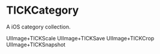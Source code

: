 # TICKCategory
A iOS category collection.

UIImage+TICKScale
UIImage+TICKSave
UIImage+TICKCrop
UIImage+TICKSnapshot
